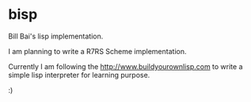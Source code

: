 bisp
====

Bill Bai's lisp implementation.

I am planning to write a R7RS Scheme implementation.

Currently I am following the http://www.buildyourownlisp.com to write a simple lisp interpreter for learning purpose.

:)
